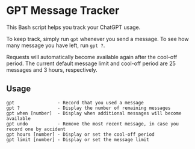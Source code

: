 # GPT Message Tracker

This Bash script helps you track your ChatGPT usage.

To keep track, simply run `gpt` whenever you send a message. To see how many message you have left, run `gpt ?`.

Requests will automatically become available again after the cool-off period. The current default message limit and cool-off period are 25 messages and 3 hours, respectively.

## Usage
```
gpt                - Record that you used a message
gpt ?              - Display the number of remaining messages
gpt when [number]  - Display when additional messages will become available
gpt undo           - Remove the most recent message, in case you record one by accident
gpt hours [number] - Display or set the cool-off period
gpt limit [number] - Display or set the message limit
```

